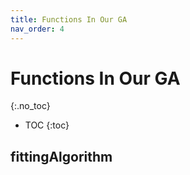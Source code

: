 ```yaml
---
title: Functions In Our GA
nav_order: 4
---
```


# Functions In Our GA
{:.no_toc}

* TOC
{:toc}

## fittingAlgorithm